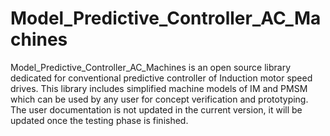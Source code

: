 # Model_Predictive_Controller_AC_Machines
Model_Predictive_Controller_AC_Machines is an open source library dedicated for conventional predictive controller of Induction motor speed drives. This library includes simplified machine models of IM and PMSM which can be used by any user for concept verification and prototyping. The user documentation is not updated in the current version, it will be updated once the testing phase is finished. 



